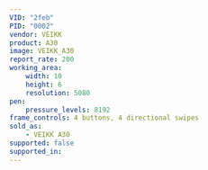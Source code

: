 ```yaml
---
VID: "2feb"
PID: "0002"
vendor: VEIKK
product: A30
image: VEIKK_A30
report_rate: 200
working_area:
    width: 10
    height: 6
    resolution: 5080
pen:
    pressure_levels: 8192
frame_controls: 4 buttons, 4 directional swipes
sold_as:
    - VEIKK A30
supported: false
supported_in:
---
```

